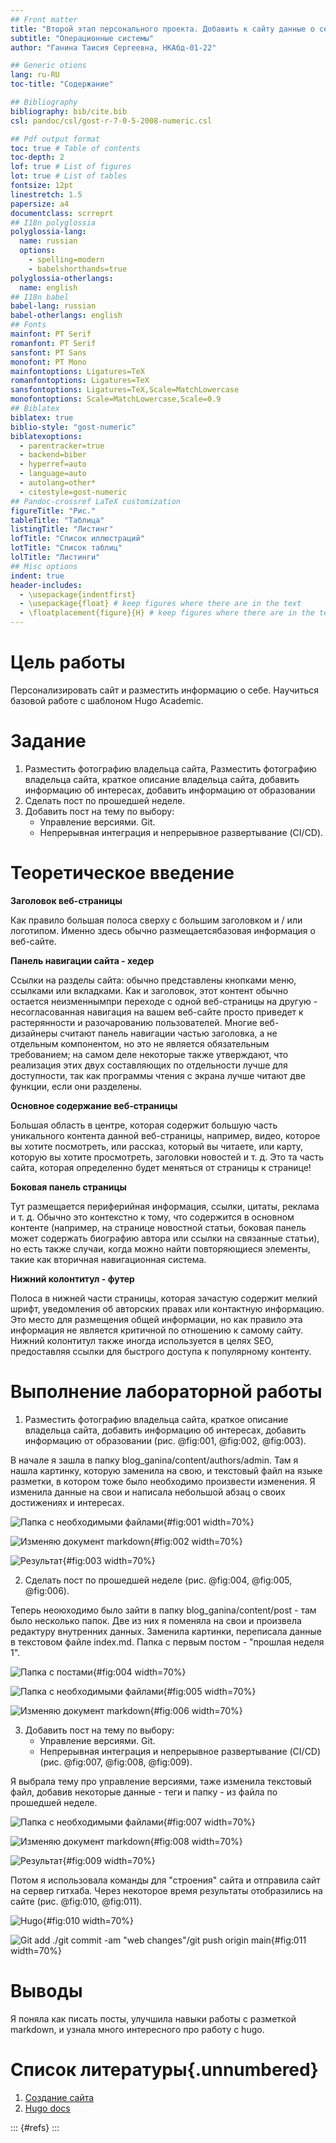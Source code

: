 ```yaml
---
## Front matter
title: "Второй этап персонального проекта. Добавить к сайту данные о себе."
subtitle: "Операционные системы"
author: "Ганина Таисия Сергеевна, НКАбд-01-22"

## Generic otions
lang: ru-RU
toc-title: "Содержание"

## Bibliography
bibliography: bib/cite.bib
csl: pandoc/csl/gost-r-7-0-5-2008-numeric.csl

## Pdf output format
toc: true # Table of contents
toc-depth: 2
lof: true # List of figures
lot: true # List of tables
fontsize: 12pt
linestretch: 1.5
papersize: a4
documentclass: scrreprt
## I18n polyglossia
polyglossia-lang:
  name: russian
  options:
	- spelling=modern
	- babelshorthands=true
polyglossia-otherlangs:
  name: english
## I18n babel
babel-lang: russian
babel-otherlangs: english
## Fonts
mainfont: PT Serif
romanfont: PT Serif
sansfont: PT Sans
monofont: PT Mono
mainfontoptions: Ligatures=TeX
romanfontoptions: Ligatures=TeX
sansfontoptions: Ligatures=TeX,Scale=MatchLowercase
monofontoptions: Scale=MatchLowercase,Scale=0.9
## Biblatex
biblatex: true
biblio-style: "gost-numeric"
biblatexoptions:
  - parentracker=true
  - backend=biber
  - hyperref=auto
  - language=auto
  - autolang=other*
  - citestyle=gost-numeric
## Pandoc-crossref LaTeX customization
figureTitle: "Рис."
tableTitle: "Таблица"
listingTitle: "Листинг"
lofTitle: "Список иллюстраций"
lotTitle: "Список таблиц"
lolTitle: "Листинги"
## Misc options
indent: true
header-includes:
  - \usepackage{indentfirst}
  - \usepackage{float} # keep figures where there are in the text
  - \floatplacement{figure}{H} # keep figures where there are in the text
---
```


# Цель работы

Персонализировать сайт и разместить информацию о себе. Научиться базовой работе с шаблоном Hugo Academic.

# Задание

1. Разместить фотографию владельца сайта, Разместить фотографию владельца сайта, краткое описание владельца сайта, добавить информацию об интересах, добавить информацию от образовании
2. Сделать пост по прошедшей неделе.
3. Добавить пост на тему по выбору:
	- Управление версиями. Git.
	- Непрерывная интеграция и непрерывное развертывание (CI/CD).
	
# Теоретическое введение

**Заголовок веб-страницы**

Как правило большая полоса сверху с большим заголовком и / или логотипом. Именно здесь обычно размещаетсябазовая информация о веб-сайте.

**Панель навигации сайта - хедер**

Ссылки на разделы сайта: обычно представлены кнопками меню, ссылками или вкладками. Как и заголовок, этот контент обычно остается неизменнымпри переходе с одной веб-страницы на другую - несогласованная навигация на вашем веб-сайте просто приведет к растерянности и разочарованию пользователей. Многие веб-дизайнеры считают панель навигации частью заголовка, а не отдельным компонентом, но это не является обязательным требованием; на самом деле некоторые также утверждают, что реализация этих двух составляющих по отдельности лучше для доступности, так как программы чтения с экрана лучше читают две функции, если они разделены.

**Основное содержание веб-страницы**

Большая область в центре, которая содержит большую часть уникального контента данной веб-страницы, например, видео, которое вы хотите посмотреть, или рассказ, который вы читаете, или карту, которую вы хотите просмотреть, заголовки новостей и т. д. Это та часть сайта, которая определенно будет меняться от страницы к странице!

**Боковая панель страницы**

Тут размещается периферийная информация, ссылки, цитаты, реклама и т. д. Обычно это контекстно к тому, что содержится в основном контенте (например, на странице новостной статьи, боковая панель может содержать биографию автора или ссылки на связанные статьи), но есть также случаи, когда можно найти повторяющиеся элементы, такие как вторичная навигационная система.

**Нижний колонтитул - футер**

Полоса в нижней части страницы, которая зачастую содержит мелкий шрифт, уведомления об авторских правах или контактную информацию. Это место для размещения общей информации, но как правило эта информация не является критичной по отношению к самому сайту. Нижний колонтитул также иногда используется в целях SEO, предоставляя ссылки для быстрого доступа к популярному контенту.

# Выполнение лабораторной работы

1. Разместить фотографию владельца сайта, краткое описание владельца сайта, добавить информацию об интересах, добавить информацию от образовании (рис. @fig:001, @fig:002, @fig:003).

В начале я зашла в папку blog_ganina/content/authors/admin. Там я нашла картинку, которую заменила на свою, и текстовый файл на языке разметки, в котором тоже было необходимо произвести изменения. Я изменила данные на свои и написала небольшой абзац о своих достижениях и интересах.

![Папка с необходимыми файлами](image/1.png){#fig:001 width=70%}

![Изменяю документ markdown](image/2.png){#fig:002 width=70%}

![Результат](image/3.png){#fig:003 width=70%}

2. Сделать пост по прошедшей неделе (рис. @fig:004, @fig:005, @fig:006).

Теперь неоюходимо было зайти в папку blog_ganina/content/post - там было несколько папок. Две из них я поменяла на свои и произвела редактуру внутренних данных. Заменила картинки, переписала данные в текстовом файле index.md. Папка с первым постом - "прошлая неделя 1".

![Папка с постами](image/4.png){#fig:004 width=70%}

![Папка с необходимыми файлами](image/5.png){#fig:005 width=70%}

![Изменяю документ markdown](image/6.png){#fig:006 width=70%}


3. Добавить пост на тему по выбору:
	- Управление версиями. Git.
	- Непрерывная интеграция и непрерывное развертывание (CI/CD) (рис. @fig:007, @fig:008, @fig:009).

Я выбрала тему про управление версиями, таже изменила текстовый файл, добавив некоторые данные - теги и папку - из файла по прошедшей неделе.

![Папка с необходимыми файлами](image/7.png){#fig:007 width=70%}

![Изменяю документ markdown](image/8.png){#fig:008 width=70%}

![Результат](image/9.png){#fig:009 width=70%}

Потом я использовала команды для "строения" сайта и отправила сайт на сервер гитхаба. Через некоторое время результаты отобразились на сайте (рис. @fig:010, @fig:011).

![Hugo](image/10.png){#fig:010 width=70%}

![Git add ./git commit -am "web changes"/git push origin main](image/11.png){#fig:011 width=70%}


# Выводы

Я поняла как писать посты, улучшила навыки работы с разметкой markdown, и узнала много интересного про работу с hugo.

# Список литературы{.unnumbered}

1. [Создание сайта](https://создание-сайта.net/news-new/structura-web-stranicy.html)
2. [Hugo docs](https://wowchemy.com/docs/)

::: {#refs}
:::
